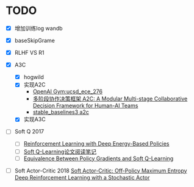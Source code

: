 # TODO

- [x] 增加训练log wandb
- [x] baseSkipGrame
- [x] RLHF VS R1
- [x] A3C 
  - [x] hogwild
  - [x] 实现A2C 
    - [OpenAI Gym:ucsd_ece_276](https://chihhuiho.github.io/project/ucsd_ece_276/report.pdf)
    - [ 多阶段协作决策框架 A2C: A Modular Multi-stage Collaborative Decision Framework for Human-AI Teams](https://arxiv.org/abs/2401.14432)
    - [stable_baselines3 a2c](https://stable-baselines3.readthedocs.io/en/master/modules/a2c.html)
  - [x] 实现A3C
- [ ] Soft Q 2017 
  - [ ] [Reinforcement Learning with Deep Energy-Based Policies](https://arxiv.org/abs/1702.08165)
  - [ ] [Soft Q-Learning论文阅读笔记](https://zhuanlan.zhihu.com/p/76681229)
  - [ ] [Equivalence Between Policy Gradients and Soft Q-Learning](https://ar5iv.labs.arxiv.org/html/1704.06440)
- [ ] Soft Actor-Critic 2018    [Soft Actor-Critic: Off-Policy Maximum Entropy Deep Reinforcement Learning with a Stochastic Actor](https://arxiv.org/abs/1801.01290)

